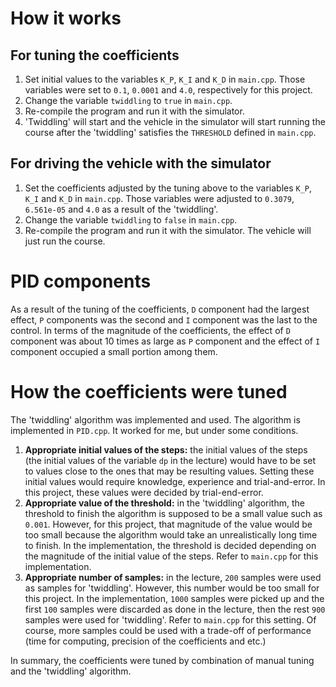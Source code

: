 # How it works

## For tuning the coefficients

1. Set initial values to the variables `K_P`, `K_I` and `K_D` in `main.cpp`. Those variables were set to `0.1`, `0.0001` and `4.0`, respectively for this project. 
2. Change the variable `twiddling` to `true` in `main.cpp`.
3. Re-compile the program and run it with the simulator. 
4. 'Twiddling' will start and the vehicle in the simulator will start running the course after the 'twiddling' satisfies the `THRESHOLD` defined in `main.cpp`.

## For driving the vehicle with the simulator

1. Set the coefficients adjusted by the tuning above to the variables `K_P`, `K_I` and `K_D` in `main.cpp`.  Those variables were adjusted to `0.3079`, `6.561e-05` and `4.0` as a result of the 'twiddling'.
2. Change the variable `twiddling` to `false` in `main.cpp`.
3. Re-compile the program and run it with the simulator. The vehicle will just run the course. 

# PID components

As a result of the tuning of the coefficients, `D` component had the largest effect, `P` components was the second and `I` component was the last to the control. In terms of the magnitude of the coefficients, the effect of `D` component was about 10 times as large as `P` component and the effect of `I` component occupied a small portion among them.

# How the coefficients were tuned

The 'twiddling' algorithm was implemented and used. The algorithm is implemented in `PID.cpp`. It worked for me, but under some conditions. 

1. **Appropriate initial values of the steps:** the initial values of the steps (the initial values of the variable `dp` in the lecture) would have to be set to values close to the ones that may be resulting values. Setting these initial values would require knowledge, experience and trial-and-error. In this project, these values were decided by trial-end-error. 
2. **Appropriate value of the threshold:** in the 'twiddling' algorithm, the threshold to finish the algorithm is supposed to be a small value such as `0.001`. However, for this project, that magnitude of the value would be too small because the algorithm would take an unrealistically long time to finish. In the implementation, the threshold is decided depending on the magnitude of the initial value of the steps. Refer to `main.cpp` for this implementation.
3. **Appropriate number of samples:** in the lecture, `200` samples were used as samples for 'twiddling'. However, this number would be too small for this project. In the implementation, `1000` samples were picked up and the first `100` samples were discarded as done in the lecture, then the rest `900` samples were used for 'twiddling'. Refer to `main.cpp` for this setting. Of course, more samples could be used with a trade-off of performance (time for computing, precision of the coefficients and etc.)

In summary, the coefficients were tuned by combination of manual tuning and the 'twiddling' algorithm.

